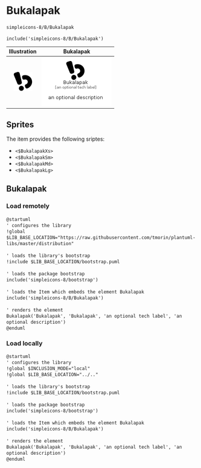 # Bukalapak


```text
simpleicons-8/B/Bukalapak
```

```text
include('simpleicons-8/B/Bukalapak')
```



| Illustration | Bukalapak |
| :---: | :---: |
| ![illustration for Illustration](../../simpleicons-8/B/Bukalapak.png) | ![illustration for Bukalapak](../../simpleicons-8/B/Bukalapak.Local.png) |



## Sprites
The item provides the following sriptes:

- `<$BukalapakXs>`
- `<$BukalapakSm>`
- `<$BukalapakMd>`
- `<$BukalapakLg>`





## Bukalapak

### Load remotely
```plantuml
@startuml
' configures the library
!global $LIB_BASE_LOCATION="https://raw.githubusercontent.com/tmorin/plantuml-libs/master/distribution"

' loads the library's bootstrap
!include $LIB_BASE_LOCATION/bootstrap.puml

' loads the package bootstrap
include('simpleicons-8/bootstrap')

' loads the Item which embeds the element Bukalapak
include('simpleicons-8/B/Bukalapak')

' renders the element
Bukalapak('Bukalapak', 'Bukalapak', 'an optional tech label', 'an optional description')
@enduml
```

### Load locally
```plantuml
@startuml
' configures the library
!global $INCLUSION_MODE="local"
!global $LIB_BASE_LOCATION="../.."

' loads the library's bootstrap
!include $LIB_BASE_LOCATION/bootstrap.puml

' loads the package bootstrap
include('simpleicons-8/bootstrap')

' loads the Item which embeds the element Bukalapak
include('simpleicons-8/B/Bukalapak')

' renders the element
Bukalapak('Bukalapak', 'Bukalapak', 'an optional tech label', 'an optional description')
@enduml
```


